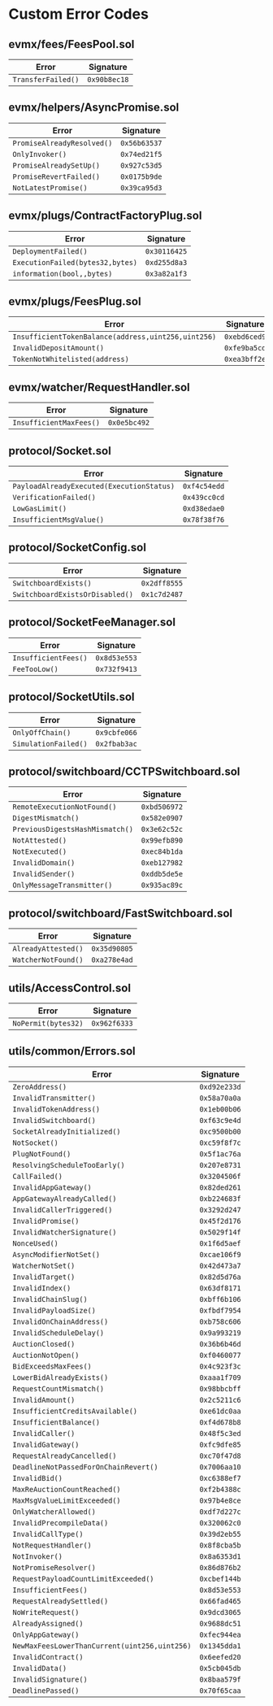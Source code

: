 # Custom Error Codes

## evmx/fees/FeesPool.sol

| Error              | Signature    |
| ------------------ | ------------ |
| `TransferFailed()` | `0x90b8ec18` |

## evmx/helpers/AsyncPromise.sol

| Error                      | Signature    |
| -------------------------- | ------------ |
| `PromiseAlreadyResolved()` | `0x56b63537` |
| `OnlyInvoker()`            | `0x74ed21f5` |
| `PromiseAlreadySetUp()`    | `0x927c53d5` |
| `PromiseRevertFailed()`    | `0x0175b9de` |
| `NotLatestPromise()`       | `0x39ca95d3` |

## evmx/plugs/ContractFactoryPlug.sol

| Error                            | Signature    |
| -------------------------------- | ------------ |
| `DeploymentFailed()`             | `0x30116425` |
| `ExecutionFailed(bytes32,bytes)` | `0xd255d8a3` |
| `information(bool,,bytes)`       | `0x3a82a1f3` |

## evmx/plugs/FeesPlug.sol

| Error                                               | Signature    |
| --------------------------------------------------- | ------------ |
| `InsufficientTokenBalance(address,uint256,uint256)` | `0xebd6ced9` |
| `InvalidDepositAmount()`                            | `0xfe9ba5cd` |
| `TokenNotWhitelisted(address)`                      | `0xea3bff2e` |

## evmx/watcher/RequestHandler.sol

| Error                   | Signature    |
| ----------------------- | ------------ |
| `InsufficientMaxFees()` | `0x0e5bc492` |

## protocol/Socket.sol

| Error                                     | Signature    |
| ----------------------------------------- | ------------ |
| `PayloadAlreadyExecuted(ExecutionStatus)` | `0xf4c54edd` |
| `VerificationFailed()`                    | `0x439cc0cd` |
| `LowGasLimit()`                           | `0xd38edae0` |
| `InsufficientMsgValue()`                  | `0x78f38f76` |

## protocol/SocketConfig.sol

| Error                           | Signature    |
| ------------------------------- | ------------ |
| `SwitchboardExists()`           | `0x2dff8555` |
| `SwitchboardExistsOrDisabled()` | `0x1c7d2487` |

## protocol/SocketFeeManager.sol

| Error                | Signature    |
| -------------------- | ------------ |
| `InsufficientFees()` | `0x8d53e553` |
| `FeeTooLow()`        | `0x732f9413` |

## protocol/SocketUtils.sol

| Error                | Signature    |
| -------------------- | ------------ |
| `OnlyOffChain()`     | `0x9cbfe066` |
| `SimulationFailed()` | `0x2fbab3ac` |

## protocol/switchboard/CCTPSwitchboard.sol

| Error                           | Signature    |
| ------------------------------- | ------------ |
| `RemoteExecutionNotFound()`     | `0xbd506972` |
| `DigestMismatch()`              | `0x582e0907` |
| `PreviousDigestsHashMismatch()` | `0x3e62c52c` |
| `NotAttested()`                 | `0x99efb890` |
| `NotExecuted()`                 | `0xec84b1da` |
| `InvalidDomain()`               | `0xeb127982` |
| `InvalidSender()`               | `0xddb5de5e` |
| `OnlyMessageTransmitter()`      | `0x935ac89c` |

## protocol/switchboard/FastSwitchboard.sol

| Error               | Signature    |
| ------------------- | ------------ |
| `AlreadyAttested()` | `0x35d90805` |
| `WatcherNotFound()` | `0xa278e4ad` |

## utils/AccessControl.sol

| Error               | Signature    |
| ------------------- | ------------ |
| `NoPermit(bytes32)` | `0x962f6333` |

## utils/common/Errors.sol

| Error                                         | Signature    |
| --------------------------------------------- | ------------ |
| `ZeroAddress()`                               | `0xd92e233d` |
| `InvalidTransmitter()`                        | `0x58a70a0a` |
| `InvalidTokenAddress()`                       | `0x1eb00b06` |
| `InvalidSwitchboard()`                        | `0xf63c9e4d` |
| `SocketAlreadyInitialized()`                  | `0xc9500b00` |
| `NotSocket()`                                 | `0xc59f8f7c` |
| `PlugNotFound()`                              | `0x5f1ac76a` |
| `ResolvingScheduleTooEarly()`                 | `0x207e8731` |
| `CallFailed()`                                | `0x3204506f` |
| `InvalidAppGateway()`                         | `0x82ded261` |
| `AppGatewayAlreadyCalled()`                   | `0xb224683f` |
| `InvalidCallerTriggered()`                    | `0x3292d247` |
| `InvalidPromise()`                            | `0x45f2d176` |
| `InvalidWatcherSignature()`                   | `0x5029f14f` |
| `NonceUsed()`                                 | `0x1f6d5aef` |
| `AsyncModifierNotSet()`                       | `0xcae106f9` |
| `WatcherNotSet()`                             | `0x42d473a7` |
| `InvalidTarget()`                             | `0x82d5d76a` |
| `InvalidIndex()`                              | `0x63df8171` |
| `InvalidChainSlug()`                          | `0xbff6b106` |
| `InvalidPayloadSize()`                        | `0xfbdf7954` |
| `InvalidOnChainAddress()`                     | `0xb758c606` |
| `InvalidScheduleDelay()`                      | `0x9a993219` |
| `AuctionClosed()`                             | `0x36b6b46d` |
| `AuctionNotOpen()`                            | `0xf0460077` |
| `BidExceedsMaxFees()`                         | `0x4c923f3c` |
| `LowerBidAlreadyExists()`                     | `0xaaa1f709` |
| `RequestCountMismatch()`                      | `0x98bbcbff` |
| `InvalidAmount()`                             | `0x2c5211c6` |
| `InsufficientCreditsAvailable()`              | `0xe61dc0aa` |
| `InsufficientBalance()`                       | `0xf4d678b8` |
| `InvalidCaller()`                             | `0x48f5c3ed` |
| `InvalidGateway()`                            | `0xfc9dfe85` |
| `RequestAlreadyCancelled()`                   | `0xc70f47d8` |
| `DeadlineNotPassedForOnChainRevert()`         | `0x7006aa10` |
| `InvalidBid()`                                | `0xc6388ef7` |
| `MaxReAuctionCountReached()`                  | `0xf2b4388c` |
| `MaxMsgValueLimitExceeded()`                  | `0x97b4e8ce` |
| `OnlyWatcherAllowed()`                        | `0xdf7d227c` |
| `InvalidPrecompileData()`                     | `0x320062c0` |
| `InvalidCallType()`                           | `0x39d2eb55` |
| `NotRequestHandler()`                         | `0x8f8cba5b` |
| `NotInvoker()`                                | `0x8a6353d1` |
| `NotPromiseResolver()`                        | `0x86d876b2` |
| `RequestPayloadCountLimitExceeded()`          | `0xcbef144b` |
| `InsufficientFees()`                          | `0x8d53e553` |
| `RequestAlreadySettled()`                     | `0x66fad465` |
| `NoWriteRequest()`                            | `0x9dcd3065` |
| `AlreadyAssigned()`                           | `0x9688dc51` |
| `OnlyAppGateway()`                            | `0xfec944ea` |
| `NewMaxFeesLowerThanCurrent(uint256,uint256)` | `0x1345dda1` |
| `InvalidContract()`                           | `0x6eefed20` |
| `InvalidData()`                               | `0x5cb045db` |
| `InvalidSignature()`                          | `0x8baa579f` |
| `DeadlinePassed()`                            | `0x70f65caa` |

